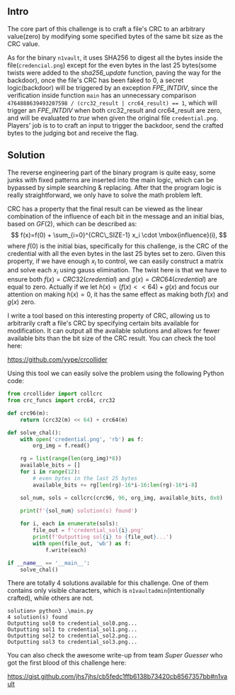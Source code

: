 ## Intro

The core part of this challenge is to craft a file's CRC to an arbitrary value(zero) by modifying some specified bytes of the same bit size as the CRC value. 

As for the binary `n1vault`, it uses SHA256 to digest all the bytes inside the file(`credencial.png`) except for the even bytes in the last 25 bytes(some twists were added to the *sha256_update* function, paving the way for the backdoor), once the file's CRC has been faked to 0, a secret logic(backdoor) will be triggered by an exception *FPE_INTDIV*, since the verification inside function `main` has an unnecessary comparison `4764888639493207598 / (crc32_result | crc64_result) == 1`, which will trigger an *FPE_INTDIV* when both crc32_result and crc64_result are zero, and will be evaluated to *true* when given the original file `credential.png`. Players' job is to to craft an input to trigger the backdoor, send the crafted bytes to the judging bot and receive the flag.

## Solution

The reverse engineering part of the binary program is quite easy, some junks with fixed patterns are inserted into the main logic, which can be bypassed by simple searching & replacing. After that the program logic is really straightforward, we only have to solve the math problem left.

CRC has a property that the final result can be viewed as the linear combination of the influence of each bit in the message and an initial bias, based on $GF(2)$, which can be described as:
$$
f(x)=f(0) + \sum_{i=0}^{CRC\_SIZE-1} x_i \cdot \mbox{influence}(i),
$$
where $f(0)$ is the initial bias, specifically for this challenge, is the CRC of the credential with all the even bytes in the last 25 bytes set to zero. Given this property, if we have enough $x_i$ to control, we can easily construct a matrix and solve each $x_i$ using gauss elimination. The twist here is that we have to ensure both $f(x)=CRC32(credential)$ and $g(x)=CRC64(credential)$ are equal to zero. Actually if we let $h(x)=(f(x)<<64)+g(x)$ and focus our attention on making $h(x)=0$, it has the same effect as making both $f(x)$ and $g(x)$ zero.

I write a tool based on this interesting property of CRC, allowing us to arbitrarily craft a file's CRC by specifying certain bits available for modification. It can output all the available solutions and allows for fewer available bits than the bit size of the CRC result. You can check the tool here: 

https://github.com/yype/crcollider

Using this tool we can easily solve the problem using the following Python code:

```python
from crcollider import collcrc
from crc_funcs import crc64, crc32

def crc96(m):
    return (crc32(m) << 64) + crc64(m)

def solve_chal():
    with open('credential.png', 'rb') as f:
        org_img = f.read()

    rg = list(range(len(org_img)*8))
    available_bits = []
    for i in range(12):
        # even bytes in the last 25 bytes
        available_bits += rg[len(rg)-16*i-16:len(rg)-16*i-8]

    sol_num, sols = collcrc(crc96, 96, org_img, available_bits, 0x0)
    
    print(f'{sol_num} solution(s) found')

    for i, each in enumerate(sols):
        file_out = f'credential_sol{i}.png'
        print(f'Outputting sol{i} to {file_out}...')
        with open(file_out, 'wb') as f:
            f.write(each)

if __name__ == '__main__':
    solve_chal()

```

There are totally 4 solutions available for this challenge. One of them contains only visible characters, which is `n1vaultadmin`(intentionally crafted), while others are not.

```
solution> python3 .\main.py
4 solution(s) found
Outputting sol0 to credential_sol0.png...
Outputting sol1 to credential_sol1.png...
Outputting sol2 to credential_sol2.png...
Outputting sol3 to credential_sol3.png...
```

You can also check the awesome write-up from team *Super Guesser* who got the first blood of this challenge here:

https://gist.github.com/jhs7jhs/cb5fedc1ffb6138b73420cb8567357bb#n1vault